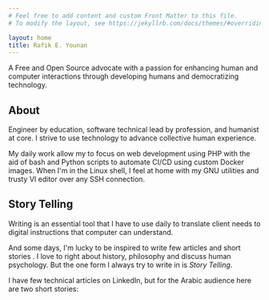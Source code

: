 ```yaml
---
# Feel free to add content and custom Front Matter to this file.
# To modify the layout, see https://jekyllrb.com/docs/themes/#overriding-theme-defaults

layout: home
title: Rafik E. Younan
---
```


A Free and Open Source advocate with a passion for enhancing human and computer interactions through developing humans and democratizing technology.

## About
Engineer by  education, software technical lead by profession, and humanist at core. I strive to use technology to advance collective human experience.


My daily work allow my to focus on web development using PHP with  the aid of bash and Python scripts to automate CI/CD using custom Docker images.
When I'm in the Linux shell, I feel at home with my GNU utilities and trusty VI editor over any SSH connection.

## Story Telling
Writing is an essential tool that I have to use daily to translate client needs to digital instructions that computer can understand.

And some days, I'm lucky to be inspired to write few articles and short stories .  I love to right about history, philosophy and discuss human psychology. But the one form I always try to write in is *Story Telling*.

I have few technical articles on LinkedIn, but for the Arabic audience here are two short stories: